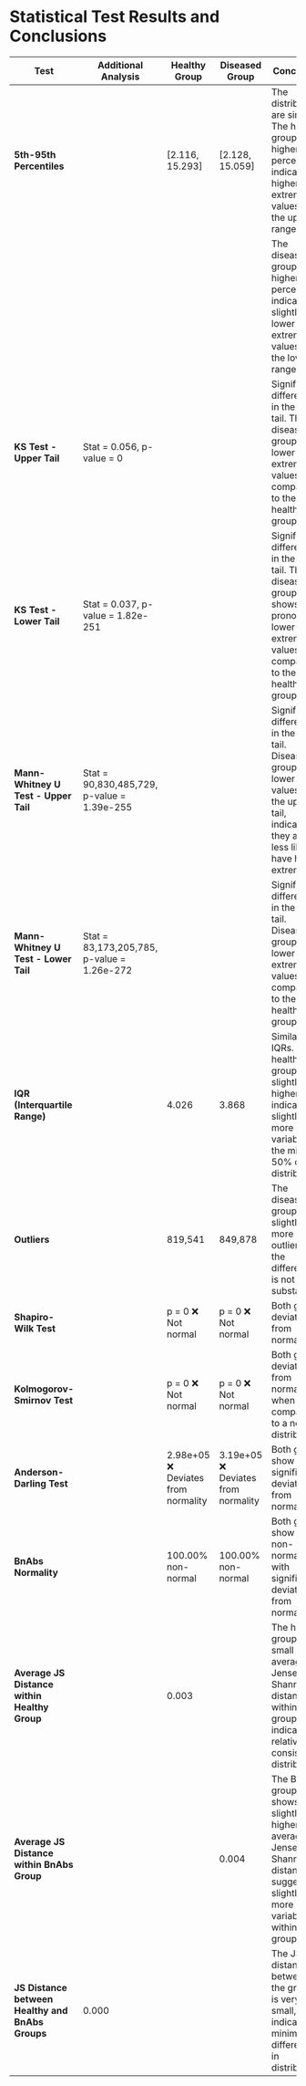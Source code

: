 # Statistical Test Results and Conclusions

| **Test**                         | **Additional Analysis**                                    | **Healthy Group**                  | **Diseased Group**                 | **Conclusion**                                                                                                                                   |
|-----------------------------------|------------------------------------------------------------|------------------------------------|-----------------------------------|--------------------------------------------------------------------------------------------------------------------------------------------------|
| **5th-95th Percentiles**          |                                                            | [2.116, 15.293]                   | [2.128, 15.059]                   | The distributions are similar. The healthy group has a higher 95th percentile, indicating higher extreme values in the upper range.                |
|                                   |                                                            |                                    |                                   | The diseased group has a higher 5th percentile, indicating slightly lower extreme values in the lower range.                                      |
| **KS Test - Upper Tail**          |   Stat = 0.056, p-value = 0                                                           |         |                                   | Significant difference in the upper tail. The diseased group has lower extreme values compared to the healthy group.                              |
| **KS Test - Lower Tail**          |   Stat = 0.037, p-value = 1.82e-251                                                          |  |                                   | Significant difference in the lower tail. The diseased group shows more pronounced lower extreme values compared to the healthy group.            |
| **Mann-Whitney U Test - Upper Tail**|    Stat = 90,830,485,729, p-value = 1.39e-255                                                         | |                                   | Significant difference in the upper tail. Diseased group has lower values in the upper tail, indicating they are less likely to have high extremes. |
| **Mann-Whitney U Test - Lower Tail**|    Stat = 83,173,205,785, p-value = 1.26e-272                                                         | |                                   | Significant difference in the lower tail. Diseased group has lower extreme values compared to the healthy group.                                   |
| **IQR (Interquartile Range)**     |                                                            | 4.026                              | 3.868                             | Similar IQRs. The healthy group has a slightly higher IQR, indicating slightly more variability in the middle 50% of the distribution.             |
| **Outliers**                      |                                                            | 819,541                            | 849,878                           | The diseased group has slightly more outliers, but the difference is not substantial.                                                             |
| **Shapiro-Wilk Test**             |                 | p = 0 ❌ Not normal                | p = 0 ❌ Not normal               | Both groups deviate from normality.                                                                                                               |
| **Kolmogorov-Smirnov Test**       |                                                            | p = 0 ❌ Not normal                | p = 0 ❌ Not normal               | Both groups deviate from normality when compared to a normal distribution.                                                                       |
| **Anderson-Darling Test**         |                                                            | 2.98e+05 ❌ Deviates from normality | 3.19e+05 ❌ Deviates from normality| Both groups show significant deviation from normality.                                                                                          |
| **BnAbs Normality**               |                                                            | 100.00% non-normal  | 100.00% non-normal  | Both groups show 100% non-normality with significant deviation from normality.                                                                  |
| **Average JS Distance within Healthy Group** |                                                            | 0.003                              |                                   | The healthy group has a small average Jensen-Shannon distance within its group, indicating a relatively consistent distribution.                |
| **Average JS Distance within BnAbs Group**  |                                                            |                               |    0.004                               | The BnAbs group shows a slightly higher average Jensen-Shannon distance, suggesting slightly more variability within the group.                   |
| **JS Distance between Healthy and BnAbs Groups** | 0.000                  |                               |                                   | The JS distance between the groups is very small, indicating minimal difference in distribution.                                                  |
